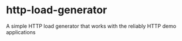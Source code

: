 # http-load-generator
A simple HTTP load generator that works with the reliably HTTP demo applications
